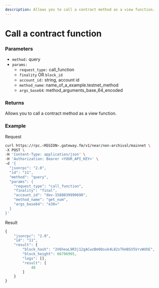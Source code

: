 ```yaml
---
description: Allows you to call a contract method as a view function.
---
```


# Call a contract function

### **Parameters**

* `method:` query
* `params:`
  * `request_type:` call_function
  * `finality` OR `block_id`
  * `account_id:` string, account id 
  * `method_name`: name_of_a_example.testnet_method 
  * `args_base64`: method_arguments_base_64_encoded

### **Returns**

Allows you to call a contract method as a view function.


### **Example**

Request

```bash
curl https://rpc.<REGION>.gateway.fm/v1/near/non-archival/mainnet \
-X POST \
-H 'Content-Type: application/json' \
-H 'Authorization: Bearer <YOUR_API_KEY>' \
-d '{
  "jsonrpc": "2.0",
  "id": "11",
  "method": "query",
  "params": {
    "request_type": "call_function",
    "finality": "final",
    "account_id": "dev-1588039999690",
    "method_name": "get_num",
    "args_base64": "e30="
  }
}'
```

Result

```javascript
{
    "jsonrpc": "2.0",
    "id": "11",
    "result": {
        "block_hash": "2V6heaL9R3j12gACwzBm9Qsuk4L82sTkH8SV5VrvWUhE",
        "block_height": 86796995,
        "logs": [],
        "result": [
            48
        ]
    }
}
```